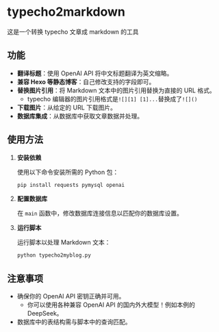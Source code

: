 # typecho2markdown

这是一个转换 typecho 文章成 markdown 的工具

## 功能

- **翻译标题**：使用 OpenAI API 将中文标题翻译为英文缩略。
- **兼容 Hexo 等静态博客**：自己修改支持的字段即可。
- **替换图片引用**：将 Markdown 文本中的图片引用替换为直接的 URL 格式。
  - typecho 编辑器的图片引用格式是`![][1] [1]...`替换成了`![]()`
- **下载图片**：从给定的 URL 下载图片。
- **数据库集成**：从数据库中获取文章数据并处理。

## 使用方法

1. **安装依赖**

   使用以下命令安装所需的 Python 包：

   ```bash
   pip install requests pymysql openai
   ```

2. **配置数据库**

   在 `main` 函数中，修改数据库连接信息以匹配你的数据库设置。

3. **运行脚本**

   运行脚本以处理 Markdown 文本：

   ```bash
   python typecho2myblog.py
   ```

## 注意事项

- 确保你的 OpenAI API 密钥正确并可用。
  - 你可以使用各种兼容 OpenAI API 的国内外大模型！例如本例的 DeepSeek。
- 数据库中的表结构需与脚本中的查询匹配。
